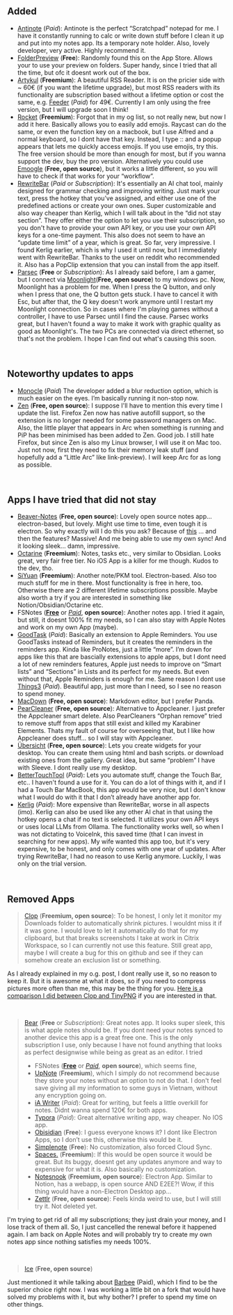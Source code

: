 ## Added

* [Antinote](https://antinote.io/) (*Paid*): Antinote is the perfect “Scratchpad” notepad for me. I have it constantly running to calc or write down stuff before I clean it up and put into my notes app. Its a temporary note holder. Also, lovely developer, very active. Highly recommend it.
* [FolderPreview](https://apps.apple.com/de/app/folder-preview/id6698876601?l=en-GB&mt=12) (**Free**):  Randomly found this on the App Store. Allows your to use your preview on folders. Super handy, since I tried that all the time, but ofc it doesnt work out of the box.
* [Artykul](https://artykul.org/) (**Freemium**): A beautiful RSS Reader. It is on the pricier side with ~  60€ (if you want the lifetime upgrade), but most RSS readers with its functionality are subscription based without a lifetime option or cost the same, e.g. [Feeder](https://reinventedsoftware.com/feeder/) (*Paid*) for 49€. Currently I am only using the free version, but I will upgrade soon I think!
* [Rocket](https://matthewpalmer.net/rocket/) (**Freemium**): Forgot that in my og list, so not really new, but now I add it here. Basically allows you to easily add emojis. Raycast can do the same, or even the function key on a macbook, but I use Alfred and a normal keyboard, so I dont have that key. Instead, I type :: and a popup appears that lets me quickly access emojis. If you use emojis, try this. The free version should be more than enough for most, but if you wanna support the dev, buy the pro version. Alternatively you could use [Emoogle](https://www.emoogle.org/) (**Free, open source**), but it works a little different, so you will have to check if that works for your “workflow”.
* [RewriteBar](https://rewritebar.com/) (*Paid* or *Subscription*): It's essentially an AI chat tool, mainly designed for grammar checking and improving writing. Just mark your text, press the hotkey that you’ve assigned, and either use one of the predefined actions or create your own ones. Super customizable and also way cheaper than Kerlig, which I will talk about in the “did not stay section”. They offer either the option to let you use their subscription, so you don't have to provide your own API key, or you use your own API keys for a one-time payment. This also does not seem to have an “update time limit” of a year, which is great. So far, very impressive. I found Kerlig earlier, which is why I used it until now, but I immediately went with RewriteBar. Thanks to the user on reddit who recommended it. Also has a PopClip extension that you can install from the app itself.
* [Parsec](https://parsec.app/) (**Free** or *Subscription*): As I already said before, I am a gamer, but I connect via [Moonlight](https://moonlight-stream.org/)(**Free, open source**) to my windows pc. Now, Moonlight has a problem for me. When I press the Q button, and only when I press that one, the Q button gets stuck. I have to cancel it with Esc, but after that, the Q key doesn't work anymore until I restart my Moonlight connection. So in cases where I'm playing games without a controller, I have to use Parsec until I find the cause. Parsec works great, but I haven't found a way to make it work with graphic quality as good as Moonlight's. The two PCs are connected via direct ethernet, so that's not the problem. I hope I can find out what's causing this soon.
<br/>

## Noteworthy updates to apps

* [Monocle](https://monocle.heyiam.dk/) (*Paid*) The developer added a blur reduction option, which is much easier on the eyes. I’m basically running it non-stop now.
* [Zen](https://zen-browser.app/) (**Free, open source**): I suppose I'll have to mention this every time I update the list. Firefox Zen now has native autofill support, so the extension is no longer needed for some password managers on Mac. Also, the little player that appears in Arc when something is running and PiP has been minimised has been added to Zen. Good job. I still hate Firefox, but since Zen is also my Linux browser, I will use it on Mac too. Just not now, first they need to fix their memory leak stuff (and hopefully add a “Little Arc” like link-preview). I will keep Arc for as long as possible.
<br/>

## Apps I have tried that did not stay

* [Beaver-Notes](https://beavernotes.com/) (**Free, open source**): Lovely open source notes app… electron-based, but lovely. Might use time to time, even tough it is electron. So why exactly will I do this you ask? Because of [this](https://beavernotes.com/#/Pocket) … and then the features? Massive! And me being able to use my own sync! And it looking sleek… damn, impressive. 
* [Octarine](https://octarine.app/) (**Freemium**): Notes, tasks etc., very similar to Obsidian. Looks great, very fair free tier. No iOS App is a killer for me though. Kudos to the dev, tho.
* [SiYuan](https://b3log.org/siyuan/en/) (**Freemium**): Another note/PKM tool. Electron-based. Also too much stuff for me in there. Most functionality is free in here, too. Otherwise there are 2 different lifetime subscriptions possible. Maybe also worth a try if you are interested in something like Notion/Obsidian/Octarine etc.
* FSNotes ([**Free**](https://github.com/glushchenko/fsnotes) or [*Paid*](https://apps.apple.com/de/app/fsnotes/id1277179284?l=en-GB&mt=12), **open source**): Another notes app. I tried it again, but still, it doesnt 100% fit my needs, so I can also stay with Apple Notes and work on my own App (maybe). 
* [GoodTask](https://goodtaskapp.com/) (*Paid*): Basically an extension to Apple Reminders. You use GoodTasks instead of Reminders, but it creates the reminders in the reminders app. Kinda like ProNotes, just a little “more”. I’m down for apps like this that are bascially extensions to apple apps, but I dont need a lot of new reminders features, Apple just needs to improve on “Smart lists” and “Sections” in Lists and its perfect for my needs. But even without that, Apple Reminders is enough for me. Same reason I dont use [Things3](https://culturedcode.com/things/) (*Paid*). Beautiful app, just more than I need, so I see no reason to spend money.
* [MacDown](https://macdown.uranusjr.com/) (**Free, open source**): Markdown editor, but I prefer Panda. 
* [PearCleaner](https://github.com/alienator88/Pearcleaner) (**Free, open source**): Alternative to Appcleaner. I just prefer the Appcleaner smart delete. Also PearCleaners “Orphan remove” tried to remove stuff from apps that still exist and killed my Karabiner Elements. Thats my fault of course for overseeing that, but I like how Appcleaner does stuff… so I will stay with Appcleaner. 
* [Übersicht](https://tracesof.net/uebersicht/) (**Free, open source**): Lets you create widgets for your desktop. You can create them using html and bash scripts. or download existing ones from the gallery. Great idea, but same “problem” I have with Sleeve. I dont really use my desktop. 
* [BetterTouchTool](https://folivora.ai/) (*Paid*): Lets you automate stuff, change the Touch Bar, etc.. I haven't found a use for it. You can do a lot of things with it, and if I had a Touch Bar MacBook, this app would be very nice, but I don't know what I would do with it that I don’t already have another app for. 
* [Kerlig](https://www.kerlig.com/) (*Paid*): More expensive than RewriteBar, worse in all aspects (imo). Kerlig can also be used like any other AI chat in that using the hotkey opens a chat if no text is selected. It utilizes your own API keys or uses local LLMs from Ollama. The functionality works well, so when I was not dictating to VoiceInk, this saved time (that I can invest in searching for new apps). My wife wanted this app too, but it's very expensive, to be honest, and only comes with one year of updates. After trying RewriteBar, I had no reason to use Kerlig anymore. Luckily, I was only on the trial version.

<br/>

## Removed Apps

> [Clop](https://lowtechguys.com/clop/) (**Freemium, open source**): To be honest, I only let it monitor my Downloads folder to automatically shrink pictures. I wouldnt miss it if it was gone. I would love to let it automatically do that for my clipboard, but that breaks screenshots I take at work in Citrix Workspace, so I can currently not use this feature. Still great app, maybe I will create a bug for this on github and see if they can somehow create an exclusion list or something.

As I already explained in my o.g. post, I dont really use it, so no reason to keep it. But it is awesome at what it does, so if you need to compress pictures more often than me, this may be the thing for you. [Here is a comparison I did between Clop and TinyPNG](https://www.reddit.com/r/macapps/comments/1jea4ua/comment/miyo9mp/?utm_source=share&utm_medium=web3x&utm_name=web3xcss&utm_term=1&utm_content=share_button) if you are interested in that. 

<br/>

> [Bear](https://apps.apple.com/de/app/bear-markdown-notes/id1091189122?l=en-GB&mt=12) (**Free** or *Subscription*): Great notes app. It looks super sleek, this is what apple notes should be. If you dont need your notes synced to another device this app is a great free one. This is the only subscription I use, only because I have not found anything that looks as perfect designwise while being as great as an editor. I tried
>  * FSNotes ([**Free**](https://github.com/glushchenko/fsnotes) or [*Paid*](https://apps.apple.com/de/app/fsnotes/id1277179284?l=en-GB&mt=12), **open source**), which seems fine,
>  * [UpNote](https://apps.apple.com/de/app/upnote-notes-diary-journal/id1398373917?l=en-GB&mt=12) (**Freemium**), which I simply do not recommend because they store your notes without an option to not do that. I don't feel save giving all my information to some guys in Vietnam, without any encryption going on.
>  * [iA Writer](https://apps.apple.com/de/app/ia-writer/id775737590?l=en-GB&mt=12) (*Paid*): Great for writing, but feels a little overkill for notes. Didnt wanna spend 120€ for both apps.
>  * [Typora](https://typora.io/) (*Paid*): Great alternative writing app, way cheaper. No IOS app.
>  * [Obisidian](https://obsidian.md/) (**Free**): I guess everyone knows it? I dont like Electron Apps, so I don’t use this, otherwise this would be it.
>  * [Simplenote](https://simplenote.com/) (**Free**): No customization, also forced Cloud Sync.
>  * [Spaces.](https://apps.apple.com/de/app/spaces/id1509611686?l=en-GB) (**Freemium**): If this would be open source it would be great. But its buggy, doesnt get any updates anymore and way to expensive for what it is. Also basically no customization.
>  * [Notesnook](https://notesnook.com/) (**Freemium, open source**): Electron App. Similar to Notion, has a webapp, is open source AND E2EE?! Wow, if this thing would have a non-Electron Desktop app…
>  * [Zettlr](https://www.zettlr.com/) (**Free, open source**): Feels kinda weird to use, but I will still try it. Not deleted yet.

I'm trying to get rid of all my subscriptions; they just drain your money, and I lose track of them all. So, I just cancelled the renewal before it happened again. I am back on Apple Notes and will probably try to create my own notes app since nothing satisfies my needs 100%.

<br/>

> [Ice](https://github.com/jordanbaird/Ice) (**Free, open source**) 


Just mentioned it while talking about [Barbee](https://apps.apple.com/de/app/barbee-hide-menu-bar-items/id1548711022?l=en-GB&mt=12) (Paid), which I find to be the superior choice right now. I was working a little bit on a fork that would have solved my problems with it, but why bother? I prefer to spend my time on other things.

